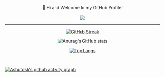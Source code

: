 <div align="center">

</div>
<div align="center">
<span>👋 Hi and Welcome to my GitHub Profile!</span>
<br>
<br>
<img src="https://gpvc.arturio.dev/ed3ath">
</div>
<hr>
<div align="center">

[![GitHub Streak](https://github-readme-streak-stats.herokuapp.com?user=ed3ath&theme=dark)](https://git.io/streak-stats)

![Anurag's GitHub stats](https://github-readme-stats.vercel.app/api?username=ed3ath&show_icons=true&theme=radical)

</div>
<div align="center">

[![Top Langs](https://github-readme-stats.vercel.app/api/top-langs/?username=ed3ath&layout=compact&theme=radical)](https://github.com/anuraghazra/github-readme-stats)

</div>
<br>

[![Ashutosh's github activity graph](https://activity-graph.herokuapp.com/graph?username=ed3ath&theme=tokyo-night)](https://github.com/ashutosh00710/github-readme-activity-graph)

<div align="center">



</div>
